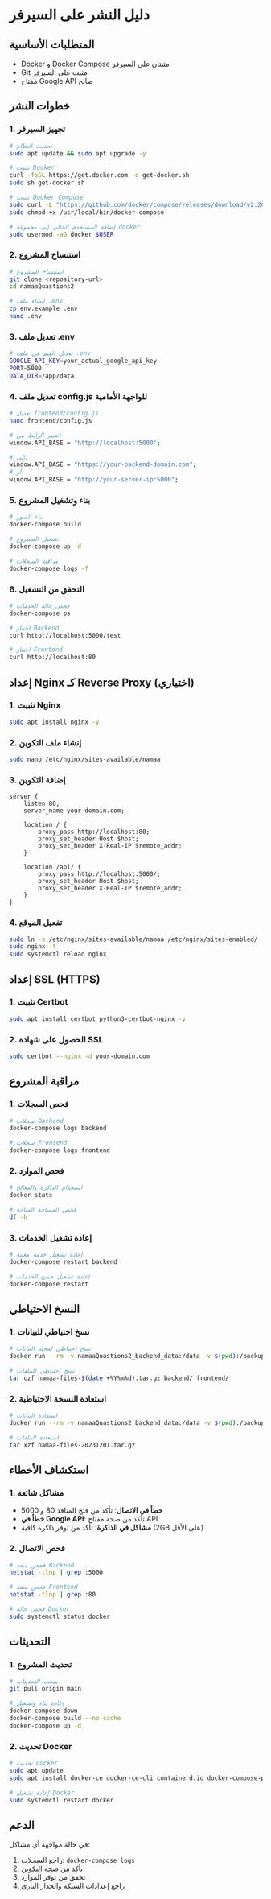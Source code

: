 # دليل النشر على السيرفر

## المتطلبات الأساسية

- Docker و Docker Compose مثبتان على السيرفر
- Git مثبت على السيرفر
- مفتاح Google API صالح

## خطوات النشر

### 1. تجهيز السيرفر

```bash
# تحديث النظام
sudo apt update && sudo apt upgrade -y

# تثبيت Docker
curl -fsSL https://get.docker.com -o get-docker.sh
sudo sh get-docker.sh

# تثبيت Docker Compose
sudo curl -L "https://github.com/docker/compose/releases/download/v2.20.0/docker-compose-$(uname -s)-$(uname -m)" -o /usr/local/bin/docker-compose
sudo chmod +x /usr/local/bin/docker-compose

# إضافة المستخدم الحالي إلى مجموعة docker
sudo usermod -aG docker $USER
```

### 2. استنساخ المشروع

```bash
# استنساخ المشروع
git clone <repository-url>
cd namaaQuastions2

# إنشاء ملف .env
cp env.example .env
nano .env
```

### 3. تعديل ملف .env

```bash
# تعديل القيم في ملف .env
GOOGLE_API_KEY=your_actual_google_api_key
PORT=5000
DATA_DIR=/app/data
```

### 4. تعديل ملف config.js للواجهة الأمامية

```bash
# تعديل frontend/config.js
nano frontend/config.js

# تغيير الرابط من:
window.API_BASE = "http://localhost:5000";

# إلى:
window.API_BASE = "https://your-backend-domain.com";
# أو
window.API_BASE = "http://your-server-ip:5000";
```

### 5. بناء وتشغيل المشروع

```bash
# بناء الصور
docker-compose build

# تشغيل المشروع
docker-compose up -d

# مراقبة السجلات
docker-compose logs -f
```

### 6. التحقق من التشغيل

```bash
# فحص حالة الخدمات
docker-compose ps

# اختبار Backend
curl http://localhost:5000/test

# اختبار Frontend
curl http://localhost:80
```

## إعداد Nginx كـ Reverse Proxy (اختياري)

### 1. تثبيت Nginx

```bash
sudo apt install nginx -y
```

### 2. إنشاء ملف التكوين

```bash
sudo nano /etc/nginx/sites-available/namaa
```

### 3. إضافة التكوين

```nginx
server {
    listen 80;
    server_name your-domain.com;

    location / {
        proxy_pass http://localhost:80;
        proxy_set_header Host $host;
        proxy_set_header X-Real-IP $remote_addr;
    }

    location /api/ {
        proxy_pass http://localhost:5000/;
        proxy_set_header Host $host;
        proxy_set_header X-Real-IP $remote_addr;
    }
}
```

### 4. تفعيل الموقع

```bash
sudo ln -s /etc/nginx/sites-available/namaa /etc/nginx/sites-enabled/
sudo nginx -t
sudo systemctl reload nginx
```

## إعداد SSL (HTTPS)

### 1. تثبيت Certbot

```bash
sudo apt install certbot python3-certbot-nginx -y
```

### 2. الحصول على شهادة SSL

```bash
sudo certbot --nginx -d your-domain.com
```

## مراقبة المشروع

### 1. فحص السجلات

```bash
# سجلات Backend
docker-compose logs backend

# سجلات Frontend
docker-compose logs frontend
```

### 2. فحص الموارد

```bash
# استخدام الذاكرة والمعالج
docker stats

# فحص المساحة المتاحة
df -h
```

### 3. إعادة تشغيل الخدمات

```bash
# إعادة تشغيل خدمة معينة
docker-compose restart backend

# إعادة تشغيل جميع الخدمات
docker-compose restart
```

## النسخ الاحتياطي

### 1. نسخ احتياطي للبيانات

```bash
# نسخ احتياطي لمجلد البيانات
docker run --rm -v namaaQuastions2_backend_data:/data -v $(pwd):/backup alpine tar czf /backup/backup-$(date +%Y%m%d).tar.gz -C /data .

# نسخ احتياطي للملفات
tar czf namaa-files-$(date +%Y%m%d).tar.gz backend/ frontend/
```

### 2. استعادة النسخة الاحتياطية

```bash
# استعادة البيانات
docker run --rm -v namaaQuastions2_backend_data:/data -v $(pwd):/backup alpine tar xzf /backup/backup-20231201.tar.gz -C /data

# استعادة الملفات
tar xzf namaa-files-20231201.tar.gz
```

## استكشاف الأخطاء

### 1. مشاكل شائعة

- **خطأ في الاتصال**: تأكد من فتح المنافذ 80 و 5000
- **خطأ في Google API**: تأكد من صحة مفتاح API
- **مشاكل في الذاكرة**: تأكد من توفر ذاكرة كافية (2GB على الأقل)

### 2. فحص الاتصال

```bash
# فحص منفذ Backend
netstat -tlnp | grep :5000

# فحص منفذ Frontend
netstat -tlnp | grep :80

# فحص حالة Docker
sudo systemctl status docker
```

## التحديثات

### 1. تحديث المشروع

```bash
# سحب التحديثات
git pull origin main

# إعادة بناء وتشغيل
docker-compose down
docker-compose build --no-cache
docker-compose up -d
```

### 2. تحديث Docker

```bash
# تحديث Docker
sudo apt update
sudo apt install docker-ce docker-ce-cli containerd.io docker-compose-plugin

# إعادة تشغيل Docker
sudo systemctl restart docker
```

## الدعم

في حالة مواجهة أي مشاكل:

1. راجع السجلات: `docker-compose logs`
2. تأكد من صحة التكوين
3. تحقق من توفر الموارد
4. راجع إعدادات الشبكة والجدار الناري
